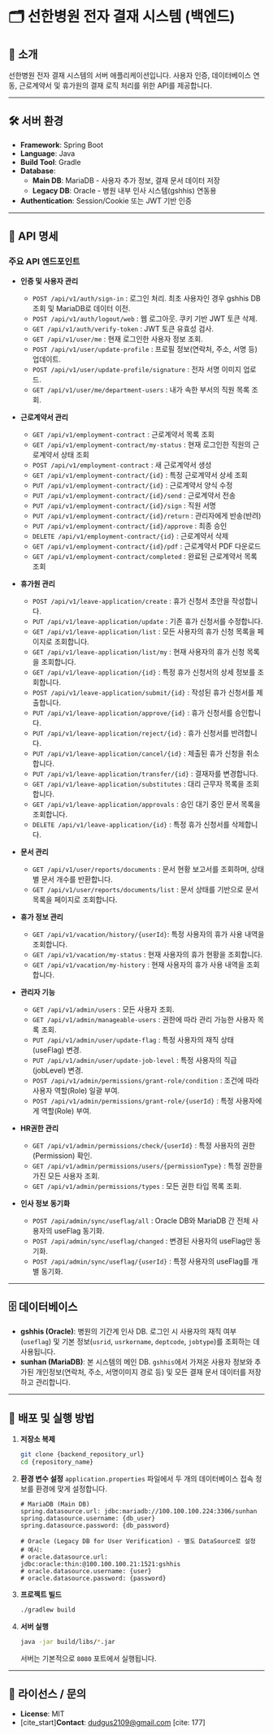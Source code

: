 # 🗂️ 선한병원 전자 결재 시스템 (백엔드)

## 📖 소개

선한병원 전자 결재 시스템의 서버 애플리케이션입니다. 사용자 인증, 데이터베이스 연동, 근로계약서 및 휴가원의 결재 로직 처리를 위한 API를 제공합니다.

---

## 🛠️ 서버 환경

-   **Framework**: Spring Boot 
-   **Language**: Java 
-   **Build Tool**: Gradle
-   **Database**:
    -   **Main DB**: MariaDB - 사용자 추가 정보, 결재 문서 데이터 저장
    -   **Legacy DB**: Oracle - 병원 내부 인사 시스템(gshhis) 연동용
-   **Authentication**: Session/Cookie 또는 JWT 기반 인증

---

## 🔗 API 명세

### 주요 API 엔드포인트

-   **인증 및 사용자 관리**
    -  `POST /api/v1/auth/sign-in` : 로그인 처리. 최초 사용자인 경우 gshhis DB 조회 및 MariaDB로 데이터 이전.
    -  `POST /api/v1/auth/logout/web` : 웹 로그아웃. 쿠키 기반 JWT 토큰 삭제.
    -  `GET /api/v1/auth/verify-token` : JWT 토큰 유효성 검사.
    -  `GET /api/v1/user/me` : 현재 로그인한 사용자 정보 조회.
    -  `POST /api/v1/user/update-profile` : 프로필 정보(연락처, 주소, 서명 등) 업데이트.
    -  `POST /api/v1/user/update-profile/signature` : 전자 서명 이미지 업로드.
    -  `GET /api/v1/user/me/department-users` : 내가 속한 부서의 직원 목록 조회.

-   **근로계약서 관리**
    -  `GET /api/v1/employment-contract` : 근로계약서 목록 조회
    -  `GET /api/v1/employment-contract/my-status` : 현재 로그인한 직원의 근로계약서 상태 조회
    -  `POST /api/v1/employment-contract` : 새 근로계약서 생성
    -  `GET /api/v1/employment-contract/{id}` : 특정 근로계약서 상세 조회
    -  `PUT /api/v1/employment-contract/{id}` : 근로계약서 양식 수정
    -  `PUT /api/v1/employment-contract/{id}/send` : 근로계약서 전송
    -  `PUT /api/v1/employment-contract/{id}/sign` : 직원 서명
    -  `PUT /api/v1/employment-contract/{id}/return` : 관리자에게 반송(반려)
    -  `PUT /api/v1/employment-contract/{id}/approve` : 최종 승인
    -  `DELETE /api/v1/employment-contract/{id}` : 근로계약서 삭제
    -  `GET /api/v1/employment-contract/{id}/pdf` : 근로계약서 PDF 다운로드
    -  `GET /api/v1/employment-contract/completed` : 완료된 근로계약서 목록 조회
    
-   **휴가원 관리**
    -  `POST /api/v1/leave-application/create` : 휴가 신청서 초안을 작성합니다.
    -  `PUT /api/v1/leave-application/update` : 기존 휴가 신청서를 수정합니다.
    -  `GET /api/v1/leave-application/list` : 모든 사용자의 휴가 신청 목록을 페이지로 조회합니다.
    -  `GET /api/v1/leave-application/list/my` : 현재 사용자의 휴가 신청 목록을 조회합니다.
    -  `GET /api/v1/leave-application/{id}` : 특정 휴가 신청서의 상세 정보를 조회합니다.
    -  `POST /api/v1/leave-application/submit/{id}` : 작성된 휴가 신청서를 제출합니다.
    -  `PUT /api/v1/leave-application/approve/{id}` : 휴가 신청서를 승인합니다.
    -  `PUT /api/v1/leave-application/reject/{id}` : 휴가 신청서를 반려합니다.
    -  `PUT /api/v1/leave-application/cancel/{id}` : 제출된 휴가 신청을 취소합니다.
    -  `PUT /api/v1/leave-application/transfer/{id}` : 결재자를 변경합니다.
    -  `GET /api/v1/leave-application/substitutes` : 대리 근무자 목록을 조회합니다.
    -  `GET /api/v1/leave-application/approvals` : 승인 대기 중인 문서 목록을 조회합니다.
    -  `DELETE /api/v1/leave-application/{id}` : 특정 휴가 신청서를 삭제합니다.

-   **문서 관리**
    - `GET /api/v1/user/reports/documents` : 문서 현황 보고서를 조회하며, 상태별 문서 개수를 반환합니다.
    - `GET /api/v1/user/reports/documents/list` : 문서 상태를 기반으로 문서 목록을 페이지로 조회합니다.

-   **휴가 정보 관리**
    -  `GET /api/v1/vacation/history/{userId}`: 특정 사용자의 휴가 사용 내역을 조회합니다.
    -  `GET /api/v1/vacation/my-status` : 현재 사용자의 휴가 현황을 조회합니다.
    -  `GET /api/v1/vacation/my-history` : 현재 사용자의 휴가 사용 내역을 조회합니다.

-   **관리자 기능**
    - `GET /api/v1/admin/users` : 모든 사용자 조회.
    - `GET /api/v1/admin/manageable-users` : 권한에 따라 관리 가능한 사용자 목록 조회.
    - `PUT /api/v1/admin/user/update-flag` : 특정 사용자의 재직 상태(useFlag) 변경.
    - `PUT /api/v1/admin/user/update-job-level` : 특정 사용자의 직급(jobLevel) 변경.
    - `POST /api/v1/admin/permissions/grant-role/condition` : 조건에 따라 사용자 역할(Role) 일괄 부여.
    - `POST /api/v1/admin/permissions/grant-role/{userId}` : 특정 사용자에게 역할(Role) 부여.

-   **HR권한 관리**
    - `GET /api/v1/admin/permissions/check/{userId}` : 특정 사용자의 권한(Permission) 확인.
    - `GET /api/v1/admin/permissions/users/{permissionType}` : 특정 권한을 가진 모든 사용자 조회.
    - `GET /api/v1/admin/permissions/types` : 모든 권한 타입 목록 조회.

-   **인사 정보 동기화**
    - `POST /api/admin/sync/useflag/all` : Oracle DB와 MariaDB 간 전체 사용자의 useFlag 동기화.
    - `POST /api/admin/sync/useflag/changed` : 변경된 사용자의 useFlag만 동기화.
    - `POST /api/admin/sync/useflag/{userId}` : 특정 사용자의 useFlag를 개별 동기화.

---

## 🗄️ 데이터베이스

-   **gshhis (Oracle)**: 병원의 기간계 인사 DB. 로그인 시 사용자의 재직 여부(`useflag`) 및 기본 정보(`usrid`, `usrkorname`, `deptcode`, `jobtype`)를 조회하는 데 사용됩니다.
-   **sunhan (MariaDB)**: 본 시스템의 메인 DB. `gshhis`에서 가져온 사용자 정보와 추가된 개인정보(연락처, 주소, 서명이미지 경로 등) 및 모든 결재 문서 데이터를 저장하고 관리합니다.

---

## 🚀 배포 및 실행 방법

1.  **저장소 복제**
    ```bash
    git clone {backend_repository_url}
    cd {repository_name}
    ```

2.  **환경 변수 설정**
    `application.properties` 파일에서 두 개의 데이터베이스 접속 정보를 환경에 맞게 설정합니다.

    ```properties
    # MariaDB (Main DB)
    spring.datasource.url: jdbc:mariadb://100.100.100.224:3306/sunhan
    spring.datasource.username: {db_user}
    spring.datasource.password: {db_password}

    # Oracle (Legacy DB for User Verification) - 별도 DataSource로 설정
    # 예시:
    # oracle.datasource.url: jdbc:oracle:thin:@100.100.100.21:1521:gshhis
    # oracle.datasource.username: {user}
    # oracle.datasource.password: {password}
    ```

3.  **프로젝트 빌드**
    ```bash
    ./gradlew build
    ```

4.  **서버 실행**
    ```bash
    java -jar build/libs/*.jar
    ```
    서버는 기본적으로 `8080` 포트에서 실행됩니다.

---

## 📄 라이선스 / 문의

-   **License**: MIT
-   [cite_start]**Contact**: dudgus2109@gmail.com [cite: 177]
